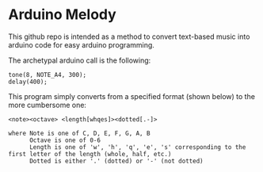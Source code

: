 # Arduino Melody

This github repo is intended as a method to convert text-based music into arduino code for easy arduino programming. 

 The archetypal arduino call is the following:

	tone(8, NOTE_A4, 300);
	delay(400);

   This program simply converts from a specified format (shown below) to the more cumbersome one:

	<note><octave> <length[whqes]><dotted[.-]>
    
	where Note is one of C, D, E, F, G, A, B
		  Octave is one of 0-6
		  Length is one of 'w', 'h', 'q', 'e', 's' corresponding to the first letter of the length (whole, half, etc.)
		  Dotted is either '.' (dotted) or '-' (not dotted)

